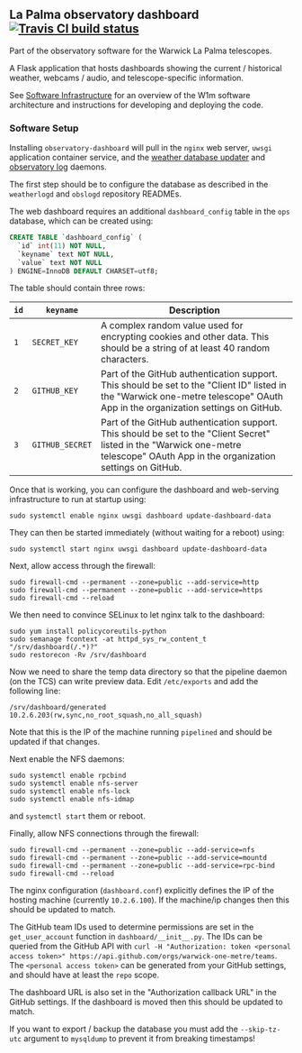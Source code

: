 ## La Palma observatory dashboard [![Travis CI build status](https://travis-ci.org/warwick-one-metre/dashboard.svg?branch=master)](https://travis-ci.org/warwick-one-metre/dashboard)

Part of the observatory software for the Warwick La Palma telescopes.

A Flask application that hosts dashboards showing the current / historical weather, webcams / audio, and telescope-specific information.

See [Software Infrastructure](https://github.com/warwick-one-metre/docs/wiki/Software-Infrastructure) for an overview of the W1m software architecture and instructions for developing and deploying the code.

### Software Setup

Installing `observatory-dashboard` will pull in the `nginx` web server, `uwsgi` application container service, and the [weather database updater](https://github.com/warwick-one-metre/weatherlogd/) and [observatory log](https://github.com/warwick-one-metre/obslogd) daemons.

The first step should be to configure the database as described in the `weatherlogd` and `obslogd` repository READMEs.

The web dashboard requires an additional `dashboard_config` table in the `ops` database, which can be created using:

```sql
CREATE TABLE `dashboard_config` (
  `id` int(11) NOT NULL,
  `keyname` text NOT NULL,
  `value` text NOT NULL
) ENGINE=InnoDB DEFAULT CHARSET=utf8;
```

The table should contain three rows:

| `id` | `keyname`    | Description    |
| ---- | ------------ | -------------- |
| `1`  | `SECRET_KEY` | A complex random value used for encrypting cookies and other data.  This should be a string of at least 40 random characters.|
| `2`  | `GITHUB_KEY` | Part of the GitHub authentication support.  This should be set to the "Client ID" listed in the "Warwick one-metre telescope" OAuth App in the organization settings on GitHub. |
| `3`  | `GITHUB_SECRET` | Part of the GitHub authentication support.  This should be set to the "Client Secret" listed in the "Warwick one-metre telescope" OAuth App in the organization settings on GitHub. |


Once that is working, you can configure the dashboard and web-serving infrastructure to run at startup using:
```
sudo systemctl enable nginx uwsgi dashboard update-dashboard-data
```

They can then be started immediately (without waiting for a reboot) using:
```
sudo systemctl start nginx uwsgi dashboard update-dashboard-data
```

Next, allow access through the firewall:
```
sudo firewall-cmd --permanent --zone=public --add-service=http
sudo firewall-cmd --permanent --zone=public --add-service=https
sudo firewall-cmd --reload
```

We then need to convince SELinux to let nginx talk to the dashboard:

```
sudo yum install policycoreutils-python
sudo semanage fcontext -at httpd_sys_rw_content_t "/srv/dashboard(/.*)?"
sudo restorecon -Rv /srv/dashboard
```

Now we need to share the temp data directory so that the pipeline daemon (on the TCS) can write preview data.
Edit `/etc/exports` and add the following line:
```
/srv/dashboard/generated    10.2.6.203(rw,sync,no_root_squash,no_all_squash)
```

Note that this is the IP of the machine running `pipelined` and should be updated if that changes.

Next enable the NFS daemons:
```
sudo systemctl enable rpcbind
sudo systemctl enable nfs-server
sudo systemctl enable nfs-lock
sudo systemctl enable nfs-idmap
```
and `systemctl start` them or reboot.

Finally, allow NFS connections through the firewall:
```
sudo firewall-cmd --permanent --zone=public --add-service=nfs
sudo firewall-cmd --permanent --zone=public --add-service=mountd
sudo firewall-cmd --permanent --zone=public --add-service=rpc-bind
sudo firewall-cmd --reload
```

The nginx configuration (`dashboard.conf`) explicitly defines the IP of the hosting machine (currently `10.2.6.100`).
If the machine/ip changes then this should be updated to match.

The GitHub team IDs used to determine permissions are set in the `get_user_account` function in `dashboard/__init__.py`.
The IDs can be queried from the GitHub API with `curl -H "Authorization: token <personal access token>" https://api.github.com/orgs/warwick-one-metre/teams`.  The `<personal access token>` can be generated from your GitHub settings, and should have at least the `repo` scope.

The dashboard URL is also set in the "Authorization callback URL" in the GitHub settings.  If the dashboard is moved then this should be updated to match.

If you want to export / backup the database you must add the `--skip-tz-utc` argument to `mysqldump` to prevent it from breaking timestamps!
